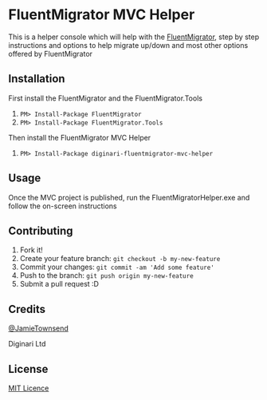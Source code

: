 # FluentMigrator MVC Helper

This is a helper console which will help with the <a href="https://github.com/schambers/fluentmigrator">FluentMigrator</a>, step by step instructions and options to help migrate up/down and most other options offered by FluentMigrator

## Installation

First install the FluentMigrator and the FluentMigrator.Tools

1. `PM> Install-Package FluentMigrator`
2. `PM> Install-Package FluentMigrator.Tools`

Then install the FluentMigrator MVC Helper

1. `PM> Install-Package diginari-fluentmigrator-mvc-helper`

## Usage

Once the MVC project is published, run the FluentMigratorHelper.exe and follow the on-screen instructions

## Contributing

1. Fork it!
2. Create your feature branch: `git checkout -b my-new-feature`
3. Commit your changes: `git commit -am 'Add some feature'`
4. Push to the branch: `git push origin my-new-feature`
5. Submit a pull request :D

## Credits

<a href="https://twitter.com/jamietownsend">@JamieTownsend</a>

Diginari Ltd

## License

<a href="https://raw.githubusercontent.com/Diginari/FluentMigrator-MVC-Helper/master/LICENSE">MIT Licence</a>
